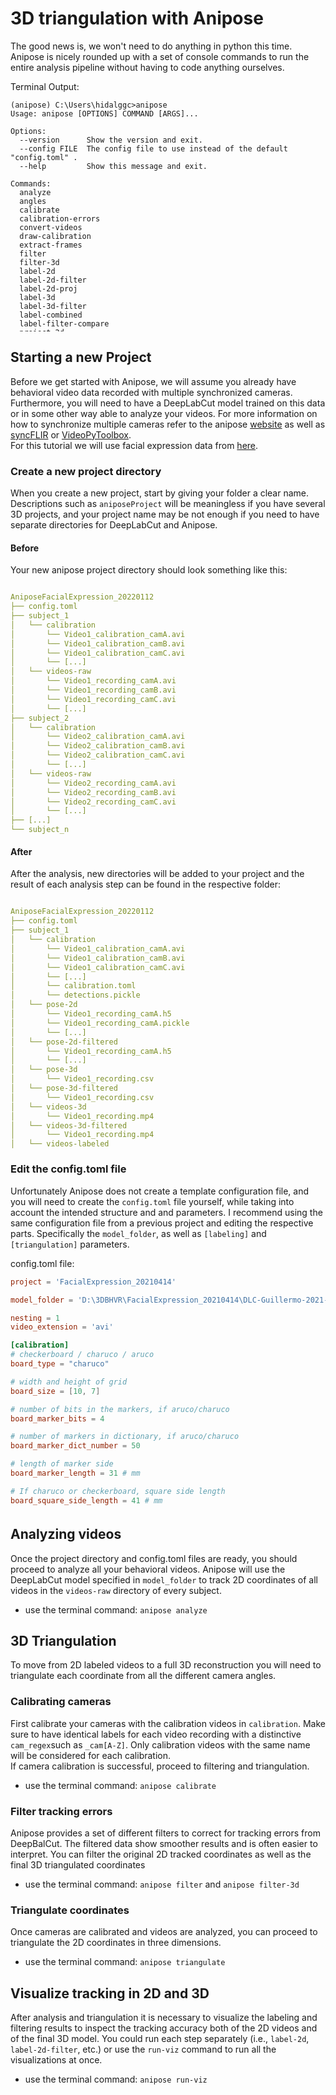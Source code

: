 # 3D triangulation with Anipose

The good news is, we won't need to do anything in python this time. Anipose is nicely rounded up with a set of console commands to run the entire analysis pipeline without having to code anything ourselves.

<div style="overflow: auto; height:300pt; width:100%;">Terminal Output:

```console
(anipose) C:\Users\hidalggc>anipose
Usage: anipose [OPTIONS] COMMAND [ARGS]...

Options:
  --version      Show the version and exit.
  --config FILE  The config file to use instead of the default "config.toml" .
  --help         Show this message and exit.

Commands:
  analyze
  angles
  calibrate
  calibration-errors
  convert-videos
  draw-calibration
  extract-frames
  filter
  filter-3d
  label-2d
  label-2d-filter
  label-2d-proj
  label-3d
  label-3d-filter
  label-combined
  label-filter-compare
  project-2d
  run-all
  run-data
  run-viz
  summarize-2d
  summarize-2d-filter
  summarize-3d
  summarize-errors
  tracking-errors
  train-autoencoder
  triangulate
  visualizer
```

</div>

## Starting a new Project

Before we get started with Anipose, we will assume you already have behavioral video data recorded with multiple synchronized cameras. Furthermore, you will need to have a DeepLabCut model trained on this data or in some other way able to analyze your videos. For more information on how to synchronize multiple cameras refer to the anipose [website](https://anipose.readthedocs.io/en/latest/) as well as [syncFLIR](https://gitlab.ruhr-uni-bochum.de/ikn/syncflir) or [VideoPyToolbox](https://github.com/Guillermo-Hidalgo-Gadea/VideoPyToolbox).  
For this tutorial we will use facial expression data from [here](https://ruhr-uni-bochum.sciebo.de/s/W7yiHOYQEMQffHj).

### Create a new project directory

When you create a new project, start by giving your folder a clear name. Descriptions such as `aniposeProject` will be meaningless if you have several 3D projects, and your project name may be not enough if you need to have separate directories for DeepLabCut and Anipose.

#### Before

Your new anipose project directory should look something like this:
<div style="overflow: auto; height:300pt; width:100%;">

```yaml
AniposeFacialExpression_20220112
├── config.toml
├── subject_1
│   └── calibration
│       └── Video1_calibration_camA.avi
│       └── Video1_calibration_camB.avi
│       └── Video1_calibration_camC.avi
│       └── [...]
│   └── videos-raw
│       └── Video1_recording_camA.avi
│       └── Video1_recording_camB.avi
│       └── Video1_recording_camC.avi
│       └── [...]
├── subject_2
│   └── calibration
│       └── Video2_calibration_camA.avi
│       └── Video2_calibration_camB.avi
│       └── Video2_calibration_camC.avi
│       └── [...]
│   └── videos-raw
│       └── Video2_recording_camA.avi
│       └── Video2_recording_camB.avi
│       └── Video2_recording_camC.avi
│       └── [...]
├── [...]
└── subject_n
```

</div>

#### After

After the analysis, new directories will be added to your project and the result of each analysis step can be found in the respective folder:
<div style="overflow: auto; height:300pt; width:100%;">

```yaml
AniposeFacialExpression_20220112
├── config.toml
├── subject_1
│   └── calibration
│       └── Video1_calibration_camA.avi
│       └── Video1_calibration_camB.avi
│       └── Video1_calibration_camC.avi
│       └── [...]
│       └── calibration.toml
│       └── detections.pickle
│   └── pose-2d
│       └── Video1_recording_camA.h5
│       └── Video1_recording_camA.pickle
│       └── [...]
│   └── pose-2d-filtered
│       └── Video1_recording_camA.h5
│       └── [...]
│   └── pose-3d
│       └── Video1_recording.csv
│   └── pose-3d-filtered
│       └── Video1_recording.csv
│   └── videos-3d
│       └── Video1_recording.mp4
│   └── videos-3d-filtered
│       └── Video1_recording.mp4
│   └── videos-labeled
│       └── Video1_recording_camA.mp4
│       └── Video1_recording_camB.mp4
│       └── Video1_recording_camC.mp4
│       └── [...]
│   └── videos-labeled-filtered
│       └── Video1_recording_camA.mp4
│       └── Video1_recording_camB.mp4
│       └── Video1_recording_camC.mp4
│       └── [...]
│   └── videos-raw
│       └── Video1_recording_camA.avi
│       └── Video1_recording_camB.avi
│       └── Video1_recording_camC.avi
│       └── [...]
└── subject_n
```

</div>
  
### Edit the config.toml file

Unfortunately Anipose does not create a template configuration file, and you will need to create the `config.toml` file yourself, while taking into account the intended structure and and parameters. I recommend using the same configuration file from a previous project and editing the respective parts. Specifically the `model_folder`, as well as `[labeling]` and `[triangulation]` parameters.

<div style="overflow: auto; height:300pt; width:100%;"> config.toml file:

```toml
project = 'FacialExpression_20210414'

model_folder = 'D:\3DBHVR\FacialExpression_20210414\DLC-Guillermo-2021-04-14' 

nesting = 1
video_extension = 'avi'

[calibration]
# checkerboard / charuco / aruco
board_type = "charuco"

# width and height of grid
board_size = [10, 7]

# number of bits in the markers, if aruco/charuco
board_marker_bits = 4

# number of markers in dictionary, if aruco/charuco
board_marker_dict_number = 50

# length of marker side
board_marker_length = 31 # mm

# If charuco or checkerboard, square side length
board_square_side_length = 41 # mm

animal_calibration = false

fisheye = false # depends on the zoom level...

[manual_verification]
# true / false
manually_verify = false

[labeling]
scheme = [
   ["lefteye1", "lefteye3", "lefteye2", "lefteye4", "lefteye1"], ["righteye1", "righteye3", "righteye2", "righteye4", "righteye1"],
   ["nose1", "nose3", "nose2","nose4",  "nose1", "nose2"],
   ["lefteyebrow1", "lefteyebrow2", "lefteyebrow3"],["righteyebrow1", "righteyebrow2", "righteyebrow3"],
   ["mouth1", "mouth3", "mouth2", "mouth4", "mouth1"],
   ["leftear", "chin", "rightear"] 
 ]

[filter]
enabled = true
medfilt = 13 # length of median filter
offset_threshold = 25 # offset from median filter to count as jump
score_threshold = 0.4 # score below which to count as bad
spline = true # interpolate using cubic spline instead of linear

[triangulation]
triangulate = true
cam_regex = 'cam-([A-Z])$'
optim = true
constraints = [  # set of constant limb length constraints written out as pairs
   ["leftear", "rightear"]]
axes = [ #An axis is specified as a pair of points, with the axis going from the first to the second point.
    ["z", "chin", "nose1"],
    ["x", "rightear", "chin"]]

reference_point = "chin" # Furthermore, it is often useful to set the zero to a standard reference point. Anipose allows this too.

scale_smooth = 50 # strength of smoothness constraint, higher gives smoother trajectory
scale_length = 50 # strength of length constraint, higher enforces less variability in limb lengths
reproj_error_threshold = 5 # in pixels, for robust triangulation
score_threshold = 0.6 # score threshold for triangulation
n_deriv_smooth = 2 # derivative to minimize for smoothness
```

</div>

## Analyzing videos

Once the project directory and config.toml files are ready, you should proceed to analyze all your behavioral videos. Anipose will use the DeepLabCut model specified in `model_folder` to track 2D coordinates of all videos in the `videos-raw` directory of every subject.

* use the terminal command: `anipose analyze`

## 3D Triangulation

To move from 2D labeled videos to a full 3D reconstruction you will need to triangulate each coordinate from all the different camera angles.

### Calibrating cameras

First calibrate your cameras with the calibration videos in `calibration`. Make sure to have identical labels for each video recording with a distinctive `cam_regex`such as `_cam[A-Z]`. Only calibration videos with the same name will be considered for each calibration.  
If camera calibration is successful, proceed to filtering and triangulation.

* use the terminal command: `anipose calibrate`

### Filter tracking errors

Anipose provides a set of different filters to correct for tracking errors from DeepBalCut. The filtered data show smoother results and is often easier to interpret. You can filter the original 2D tracked coordinates as well as the final 3D triangulated coordinates

* use the terminal command: `anipose filter` and `anipose filter-3d`

### Triangulate coordinates

Once cameras are calibrated and videos are analyzed, you can proceed to triangulate the 2D coordinates in three dimensions.

* use the terminal command: `anipose triangulate`

## Visualize tracking in 2D and 3D

After analysis and triangulation it is necessary to visualize the labeling and filtering results to inspect the tracking accuracy both of the 2D videos and of the final 3D model. You could run each step separately (i.e., `label-2d`, `label-2d-filter`, etc.) or use the `run-viz` command to run all the visualizations at once.

* use the terminal command: `anipose run-viz`
